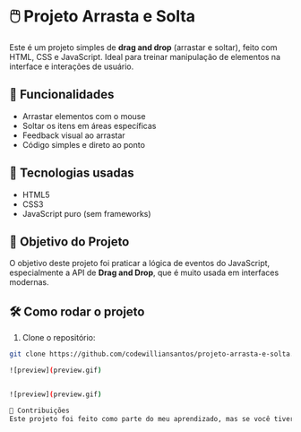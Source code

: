 # 🖱️ Projeto Arrasta e Solta

Este é um projeto simples de **drag and drop** (arrastar e soltar), feito com HTML, CSS e JavaScript. Ideal para treinar manipulação de elementos na interface e interações de usuário.

## 🚀 Funcionalidades

- Arrastar elementos com o mouse
- Soltar os itens em áreas específicas
- Feedback visual ao arrastar
- Código simples e direto ao ponto

## 📁 Tecnologias usadas

- HTML5
- CSS3
- JavaScript puro (sem frameworks)

## 🎯 Objetivo do Projeto

O objetivo deste projeto foi praticar a lógica de eventos do JavaScript, especialmente a API de **Drag and Drop**, que é muito usada em interfaces modernas.

## 🛠️ Como rodar o projeto

1. Clone o repositório:

```bash
git clone https://github.com/codewilliansantos/projeto-arrasta-e-solta.git

![preview](preview.gif)


![preview](preview.gif)

🤝 Contribuições
Este projeto foi feito como parte do meu aprendizado, mas se você tiver sugestões ou quiser colaborar, fique à vontade para abrir um pull request!

